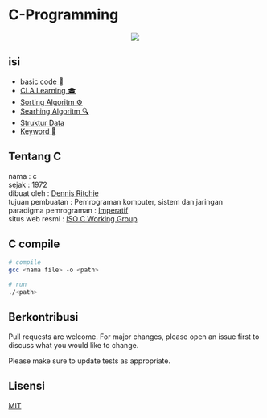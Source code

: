 # C-Programming

<div align="center" >
  <img height="" src="https://upload.wikimedia.org/wikipedia/commons/thumb/3/35/The_C_Programming_Language_logo.svg/564px-The_C_Programming_Language_logo.svg.png" />
</div>
    
## isi

- [basic code 🔧](/basic/README.md)
- [CLA Learning 🎓](/cla/README.md)
- [Sorting Algoritm ⚙️](/sorting/README.md)
- [Searhing Algoritm 🔍](/searching/README.md)
- [Struktur Data](/struktur-data/README.md)
- [Keyword 📖](/keyword/README.md)

## Tentang C

nama : c<br/>
sejak : 1972<br/>
dibuat oleh : [Dennis Ritchie](https://en.wikipedia.org/wiki/Dennis_Ritchie)<br/>
tujuan pembuatan : Pemrograman komputer, sistem dan jaringan<br/>
paradigma pemrograman : [Imperatif](https://id.wikipedia.org/wiki/Pemrograman_imperatif)<br/>
situs web resmi : [ISO C Working Group](http://www.open-std.org/jtc1/sc22/wg14/)<br/>

## C compile

```bash
# compile
gcc <nama file> -o <path>

# run
./<path>

```

## Berkontribusi
Pull requests are welcome. For major changes, please open an issue first to discuss what you would like to change.

Please make sure to update tests as appropriate.

## Lisensi
[MIT](/LICENSE)
